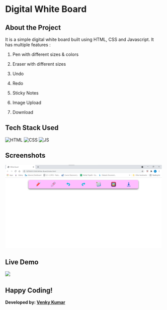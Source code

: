 # Digital White Board

## About the Project
It is a simple digital white board built using HTML, CSS and Javascript. It has multiple features : 

1. Pen with different sizes & colors

2. Eraser with different sizes

3. Undo

4. Redo

5. Sticky Notes

6. Image Upload

7. Download


## Tech Stack Used


![HTML](https://img.shields.io/badge/html5%20-%23E34F26.svg?&style=for-the-badge&logo=html5&logoColor=white)
![CSS](https://img.shields.io/badge/css3%20-%231572B6.svg?&style=for-the-badge&logo=css3&logoColor=white)
![JS](https://img.shields.io/badge/javascript%20-%23323330.svg?&style=for-the-badge&logo=javascript&logoColor=%23F7DF1E)

## Screenshots

<img src="./Screenshots/ss1.png" />

## Live Demo

<img src="./Screenshots/demo.gif" />

## Happy Coding!

<strong>Developed by: <a href="https://github.com/BoddepallyVenkatesh06">Venky Kumar</a>